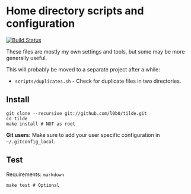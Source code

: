 Home directory scripts and configuration
========================================

[![Build Status](https://travis-ci.org/l0b0/tilde.svg?branch=master)](https://travis-ci.org/l0b0/tilde)

These files are mostly my own settings and tools, but some may be more generally useful.

This will probably be moved to a separate project after a while:

* `scripts/duplicates.sh` - Check for duplicate files in two directories.

Install
-------

    git clone --recursive git://github.com/l0b0/tilde.git
    cd tilde
    make install # NOT as root

**Git users:** Make sure to add your user specific configuration in `~/.gitconfig_local`.

Test
----

Requirements: `markdown`

    make test # Optional
